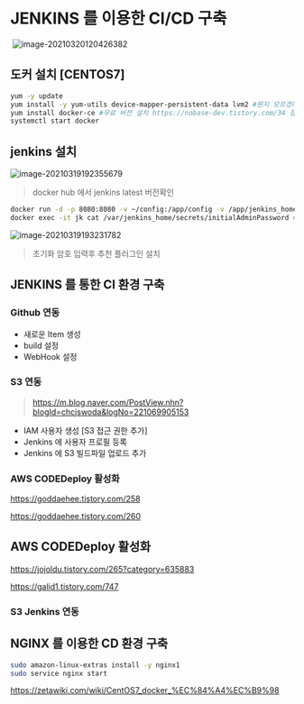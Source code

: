 # JENKINS 를 이용한 CI/CD 구축

​	![image-20210320120426382](http://www.jimbae.com:59005/image/255)


## 도커 설치 [CENTOS7]

```bash
yum -y update
yum install -y yum-utils device-mapper-persistent-data lvm2 #뭔지 모르겠다.
yum install docker-ce #무료 버전 설치 https://nobase-dev.tistory.com/34 참조
systemctl start docker
```



## jenkins 설치

![image-20210319192355679](http://www.jimbae.com:59005/image/250)

> docker hub 에서 jenkins latest 버전확인

```bash 
docker run -d -p 8080:8080 -v ~/config:/app/config -v /app/jenkins_home/var/jenkins_home --name jk jimbae/jenkins-tripko
docker exec -it jk cat /var/jenkins_home/secrets/initialAdminPassword #초기화 암호 조회
```



![image-20210319193231782](http://www.jimbae.com:59005/image/252)

> 초기화 암호 입력후 추천 플러그인 설치



## JENKINS 를 통한 CI 환경 구축

### Github 연동

* 새로운 Item 생성
* build 설정
* WebHook 설정



### S3 연동

> https://m.blog.naver.com/PostView.nhn?blogId=chcjswoda&logNo=221069905153

* IAM 사용자 생성 [S3 접근 권한 추가]
* Jenkins 에 사용자 프로필 등록
* Jenkins 에 S3 빌드파일 업로드 추가



### AWS CODEDeploy 활성화





https://goddaehee.tistory.com/258

https://goddaehee.tistory.com/260



## AWS CODEDeploy 활성화

https://jojoldu.tistory.com/265?category=635883

https://galid1.tistory.com/747



### S3 Jenkins 연동





## NGINX 를 이용한 CD 환경 구축

```bash
sudo amazon-linux-extras install -y nginx1
sudo service nginx start
```









https://zetawiki.com/wiki/CentOS7_docker_%EC%84%A4%EC%B9%98


